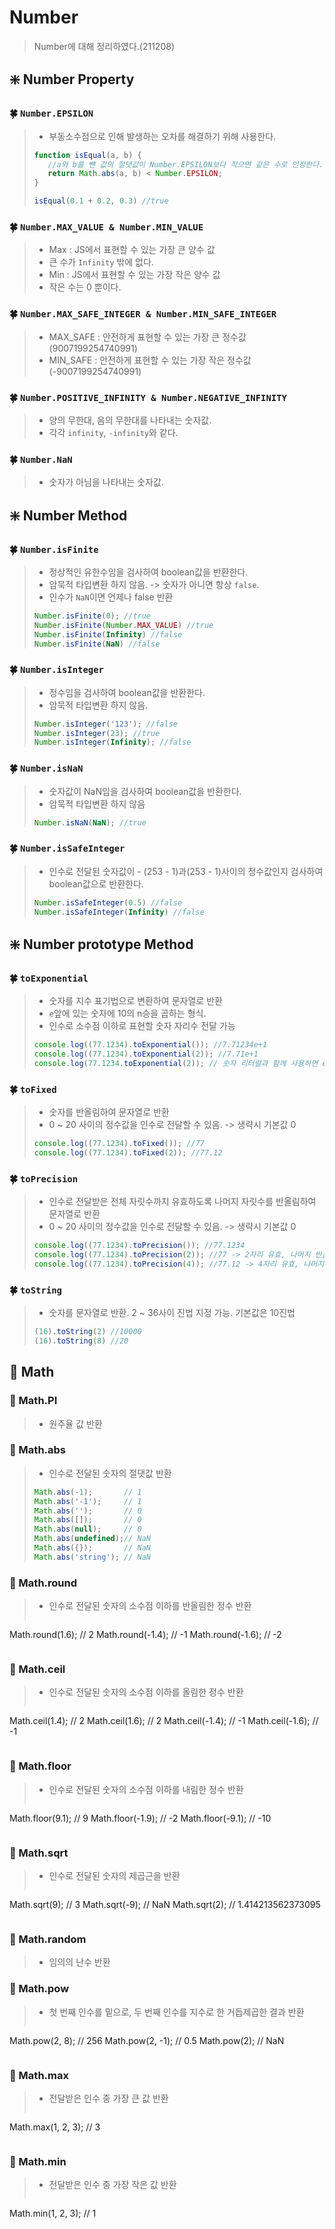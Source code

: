 # Number
> Number에 대해 정리하였다.(211208)
 ## ❇️ Number Property

### 🍀 `Number.EPSILON`
> - 부동소수점으로 인해 발생하는 오차를 해결하기 위해 사용한다.
>
>```js
>function isEqual(a, b) {
>    //a와 b를 뺀 값의 절댓값이 Number.EPSILON보다 작으면 같은 수로 인정한다.
>    return Math.abs(a, b) < Number.EPSILON;
>}
>
>isEqual(0.1 + 0.2, 0.3) //true
>```

### 🍀 `Number.MAX_VALUE & Number.MIN_VALUE`
> - Max : JS에서 표현할 수 있는 가장 큰 양수 값
> - 큰 수가 `Infinity` 밖에 없다.
> - Min : JS에서 표현할 수 있는 가장 작은 양수 값
> - 작은 수는 0 뿐이다.

### 🍀 `Number.MAX_SAFE_INTEGER & Number.MIN_SAFE_INTEGER`
> - MAX_SAFE : 안전하게 표현할 수 있는 가장 큰 정수값(9007199254740991)
> - MIN_SAFE : 안전하게 표현할 수 있는 가장 작은 정수값(-9007199254740991)

### 🍀 `Number.POSITIVE_INFINITY & Number.NEGATIVE_INFINITY`
> - 양의 무한대, 음의 무한대를 나타내는 숫자값.
> - 각각 `infinity`, `-infinity`와 같다.

### 🍀 `Number.NaN`
> - 숫자가 아님을 나타내는 숫자값.

## ❇️ Number Method

### 🍀 `Number.isFinite`
> - 정상적인 유한수임을 검사하여 boolean값을 반환한다.
> - 암묵적 타입변환 하지 않음. -> 숫자가 아니면 항상 `false`.
> - 인수가 `NaN`이면 언제나 false 반환
>```js
>Number.isFinite(0); //true
>Number.isFinite(Number.MAX_VALUE) //true
>Number.isFinite(Infinity) //false
>Number.isFinite(NaN) //false
>```

### 🍀 `Number.isInteger`
> - 정수임을 검사하여 boolean값을 반환한다.
> - 암묵적 타입변환 하지 않음.
>```js
>Number.isInteger('123'); //false
>Number.isInteger(23); //true
>Number.isInteger(Infinity); //false
>```

### 🍀 `Number.isNaN`
> - 숫자값이 NaN임을 검사하여 boolean값을 반환한다.
> - 암묵적 타입변환 하지 않음
>```js
>Number.isNaN(NaN); //true
>```

### 🍀 `Number.isSafeInteger`
> - 인수로 전달된 숫자값이 - (253 - 1)과(253 - 1)사이의 정수값인지 검사하여 boolean값으로 반환한다.
>```js
>Number.isSafeInteger(0.5) //false
>Number.isSafeInteger(Infinity) //false
>```

## ❇️ Number prototype Method

### 🍀 `toExponential`
> - 숫자를 지수 표기법으로 변환하여 문자열로 반환
> - `e`앞에 있는 숫자에 10의 n승을 곱하는 형식.
> - 인수로 소수점 이하로 표현할 숫자 자리수 전달 가능
>```js
>console.log((77.1234).toExponential()); //7.71234e+1
>console.log((77.1234).toExponential(2)); //7.71e+1
>console.log(77.1234.toExponential(2)); // 숫자 리터럴과 함께 사용하면 error

### 🍀 `toFixed`
> - 숫자를 반올림하여 문자열로 반환
> - 0 ~ 20 사이의 정수값을 인수로 전달할 수 있음. -> 생략시 기본값 0
>```js
>console.log((77.1234).toFixed()); //77
>console.log((77.1234).toFixed(2)); //77.12
>```

### 🍀 `toPrecision`
> - 인수로 전달받은 전체 자릿수까지 유효하도록 나머지 자릿수를 반올림하여 문자열로 반환
> - 0 ~ 20 사이의 정수값을 인수로 전달할 수 있음. -> 생략시 기본값 0
>```js
>console.log((77.1234).toPrecision()); //77.1234
>console.log((77.1234).toPrecision(2)); //77 -> 2자리 유효, 나머지 반올림
>console.log((77.1234).toPrecision(4)); //77.12 -> 4자리 유효, 나머지 반올림
>```

### 🍀 `toString`
> - 숫자를 문자열로 반환. 2 ~ 36사이 진법 지정 가능. 기본값은 10진법
>```js
>(16).toString(2) //10000
>(16).toString(8) //20
>```

## 🔢 Math
### 🔹 Math.PI
> - 원주율 값 반환

### 🔹 Math.abs
> - 인수로 전달된 숫자의 절댓값 반환
>```js
>Math.abs(-1);       // 1
>Math.abs('-1');     // 1
>Math.abs('');       // 0
>Math.abs([]);       // 0
>Math.abs(null);     // 0
>Math.abs(undefined);// NaN
>Math.abs({});       // NaN
>Math.abs('string'); // NaN
>```

### 🔹 Math.round
> - 인수로 전달된 숫자의 소수점 이하를 반올림한 정수 반환
>```js
Math.round(1.6);  // 2
Math.round(-1.4); // -1
Math.round(-1.6); // -2
>```

### 🔹 Math.ceil
> - 인수로 전달된 숫자의 소수점 이하를 올림한 정수 반환
>```js
Math.ceil(1.4);  // 2
Math.ceil(1.6);  // 2
Math.ceil(-1.4); // -1
Math.ceil(-1.6); // -1
>```

### 🔹 Math.floor
> - 인수로 전달된 숫자의 소수점 이하를 내림한 정수 반환
>```js
Math.floor(9.1);  // 9
Math.floor(-1.9); // -2
Math.floor(-9.1); // -10
>```

### 🔹 Math.sqrt
> - 인수로 전달된 숫자의 제곱근을 반환
>```js
Math.sqrt(9);  // 3
Math.sqrt(-9); // NaN
Math.sqrt(2);  // 1.414213562373095
>```

### 🔹 Math.random
> - 임의의 난수 반환

### 🔹 Math.pow
> - 첫 번째 인수를 밑으로, 두 번째 인수를 지수로 한 거듭제곱한 결과 반환
>```js
Math.pow(2, 8);  // 256
Math.pow(2, -1); // 0.5
Math.pow(2);     // NaN
>```

### 🔹 Math.max
> - 전달받은 인수 중 가장 큰 값 반환
>```js
Math.max(1, 2, 3); // 3
>```

### 🔹 Math.min
> - 전달받은 인수 중 가장 작은 값 반환
>```js
Math.min(1, 2, 3); // 1
>```
